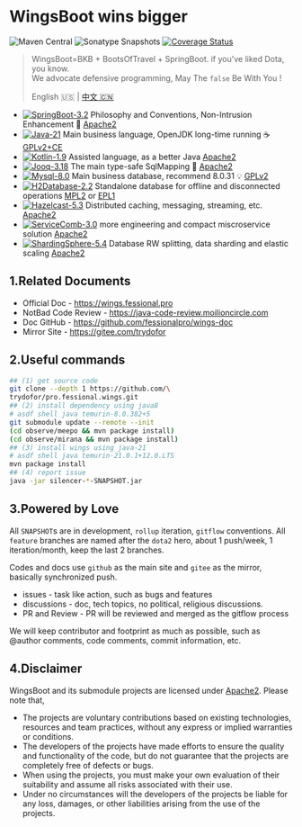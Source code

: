 # WingsBoot wins bigger

![Maven Central](https://img.shields.io/maven-central/v/pro.fessional/wings?color=00DD00)
![Sonatype Snapshots](https://img.shields.io/nexus/s/pro.fessional/wings?server=https%3A%2F%2Foss.sonatype.org)
[![Coverage Status](https://coveralls.io/repos/github/trydofor/professional-wings/badge.svg)](https://coveralls.io/github/trydofor/professional-wings)

> WingsBoot=BKB + BootsOfTravel + SpringBoot. if you've liked Dota, you know.   
> We advocate defensive programming, May The `false` Be With You !
>
> English 🇺🇸 | [中文 🇨🇳](readme-zh.md)

* [![SpringBoot-3.2](https://img.shields.io/badge/springboot-3.2-green?logo=springboot)](https://spring.io/projects/spring-boot) Philosophy and Conventions, Non-Intrusion Enhancement 🌱 [Apache2]
* [![Java-21](https://img.shields.io/badge/java-21-gold)](https://adoptium.net/temurin/releases/?version=11) Main business language, OpenJDK long-time running ☕️ [GPLv2+CE]
* [![Kotlin-1.9](https://img.shields.io/badge/kotlin-1.9-gold)](https://kotlinlang.org/docs/reference/) Assisted language, as a better Java [Apache2]
* [![Jooq-3.18](https://img.shields.io/badge/jooq-3.18-cyan)](https://www.jooq.org/download/)  The main type-safe SqlMapping 🏅 [Apache2]
* [![Mysql-8.0](https://img.shields.io/badge/mysql-8.0-blue)](https://dev.mysql.com/downloads/mysql/) Main business database, recommend 8.0.31 💡 [GPLv2]
* [![H2Database-2.2](https://img.shields.io/badge/h2db-2.2-blue)](https://h2database.com/html/main.html) Standalone database for offline and disconnected operations [MPL2] or [EPL1]
* [![Hazelcast-5.3](https://img.shields.io/badge/hazelcast-5.3-violet)](https://docs.hazelcast.com/hazelcast/) Distributed caching, messaging, streaming, etc. [Apache2]
* [![ServiceComb-3.0](https://img.shields.io/badge/servicecomb-3.0-violet)](https://servicecomb.apache.org) more engineering and compact miscroservice solution [Apache2]
* [![ShardingSphere-5.4](https://img.shields.io/badge/shardingsphere-5.4-violet)](https://shardingsphere.apache.org) Database RW splitting, data sharding and elastic scaling [Apache2]

[Apache2]: https://www.apache.org/licenses/LICENSE-2.0
[GPLv2+CE]: https://openjdk.org/legal/gplv2+ce.html
[GPLv2]: http://www.gnu.org/licenses/old-licenses/gpl-2.0.html
[MPL2]: https://www.mozilla.org/MPL/2.0
[EPL1]: https://opensource.org/licenses/eclipse-1.0.php

## 1.Related Documents

* Official Doc - <https://wings.fessional.pro>
* NotBad Code Review - <https://java-code-review.moilioncircle.com>
* Doc GitHub - <https://github.com/fessionalpro/wings-doc>
* Mirror Site - <https://gitee.com/trydofor>

## 2.Useful commands

```bash
## (1) get source code
git clone --depth 1 https://github.com/\
trydofor/pro.fessional.wings.git
## (2) install dependency using java8
# asdf shell java temurin-8.0.382+5
git submodule update --remote --init
(cd observe/meepo && mvn package install)
(cd observe/mirana && mvn package install)
## (3) install wings using java-21
# asdf shell java temurin-21.0.1+12.0.LTS
mvn package install
## (4) report issue
java -jar silencer-*-SNAPSHOT.jar
```

## 3.Powered by Love

All `SNAPSHOT`s are in development, `rollup` iteration, `gitflow` conventions.
All `feature` branches are named after the `dota2` hero,
about 1 push/week, 1 iteration/month, keep the last 2 branches.

Codes and docs use `github` as the main site and `gitee` as the mirror,
basically synchronized push.

* issues - task like action, such as bugs and features
* discussions - doc, tech topics, no political, religious discussions.
* PR and Review - PR will be reviewed and merged as the gitflow process

We will keep contributor and footprint as much as possible,
such as @author comments, code comments, commit information, etc.

## 4.Disclaimer

WingsBoot and its submodule projects are licensed under [Apache2]. Please note that,

* The projects are voluntary contributions based on existing technologies, resources and team practices,
  without any express or implied warranties or conditions.
* The developers of the projects have made efforts to ensure the quality and functionality of the code,
  but do not guarantee that the projects are completely free of defects or bugs.
* When using the projects, you must make your own evaluation of their suitability and
  assume all risks associated with their use.
* Under no circumstances will the developers of the projects be liable for any loss, damages,
  or other liabilities arising from the use of the projects.
